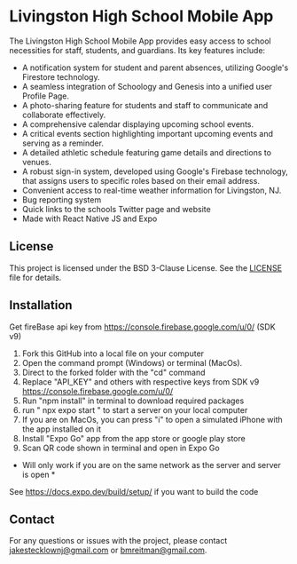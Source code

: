 # Livingston High School Mobile App

The Livingston High School Mobile App provides easy access to school necessities for staff, students, and guardians. Its key features include:

- A notification system for student and parent absences, utilizing Google's Firestore technology.
- A seamless integration of Schoology and Genesis into a unified user Profile Page.
- A photo-sharing feature for students and staff to communicate and collaborate effectively.
- A comprehensive calendar displaying upcoming school events.
- A critical events section highlighting important upcoming events and serving as a reminder.
- A detailed athletic schedule featuring game details and directions to venues.
- A robust sign-in system, developed using Google's Firebase technology, that assigns users to specific roles based on their email address.
- Convenient access to real-time weather information for Livingston, NJ.
- Bug reporting system
- Quick links to the schools Twitter page and website
- Made with React Native JS and Expo

## License

This project is licensed under the BSD 3-Clause License. See the [LICENSE](LICENSE) file for details.

## Installation

Get fireBase api key from https://console.firebase.google.com/u/0/ (SDK v9)

1. Fork this GitHub into a local file on your computer
2. Open the command prompt (Windows) or terminal (MacOs). 
3. Direct to the forked folder with the "cd" command
4. Replace "API_KEY" and others with respective keys from SDK v9 https://console.firebase.google.com/u/0/ 
5. Run "npm install" in terminal to download required packages
6. run " npx expo start " to start a server on your local computer
7. If you are on MacOs, you can press "i" to open a simulated iPhone with the app installed on it
8. Install "Expo Go" app from the app store or google play store
9. Scan QR code shown in terminal and open in Expo Go

 * Will only work if you are on the same network as the server and server is open *

See https://docs.expo.dev/build/setup/ if you want to build the code

## Contact

For any questions or issues with the project, please contact jakestecklownj@gmail.com or bmreitman@gmail.com.
